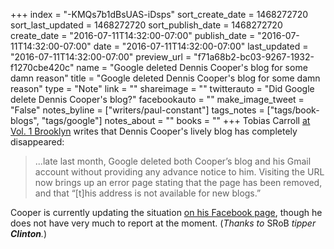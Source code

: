 +++
index = "-KMQs7b1dBsUAS-iDsps"
sort_create_date = 1468272720
sort_last_updated = 1468272720
sort_publish_date = 1468272720
create_date = "2016-07-11T14:32:00-07:00"
publish_date = "2016-07-11T14:32:00-07:00"
date = "2016-07-11T14:32:00-07:00"
last_updated = "2016-07-11T14:32:00-07:00"
preview_url = "f71a68b2-bc03-9267-1932-f1270cbe420c"
name = "Google deleted Dennis Cooper's blog for some damn reason"
title = "Google deleted Dennis Cooper's blog for some damn reason"
type = "Note"
link = ""
shareimage = ""
twitterauto = "Did Google delete Dennis Cooper's blog?"
facebookauto = ""
make_image_tweet = "False"
notes_byline = ["writers/paul-constant"]
tags_notes = ["tags/book-blogs", "tags/google"]
notes_about = ""
books = ""
+++
Tobias Carroll [at Vol. 1 Brooklyn](http://www.vol1brooklyn.com/2016/07/11/why-did-google-delete-dennis-coopers-blog/) writes that Dennis Cooper's lively blog has completely disappeared:

<blockquote>...late last month, Google deleted both Cooper’s blog and his Gmail account without providing any advance notice to him. Visiting the URL now brings up an error page stating that the page has been removed, and that “[t]his address is not available for new blogs.”</blockquote>

Cooper is currently updating the situation [on his Facebook page](https://www.facebook.com/Dennis-Coopers-Blog-214073142012494), though he does not have very much to report at the moment. (*Thanks to* SRoB *tipper **Clinton**.*)


